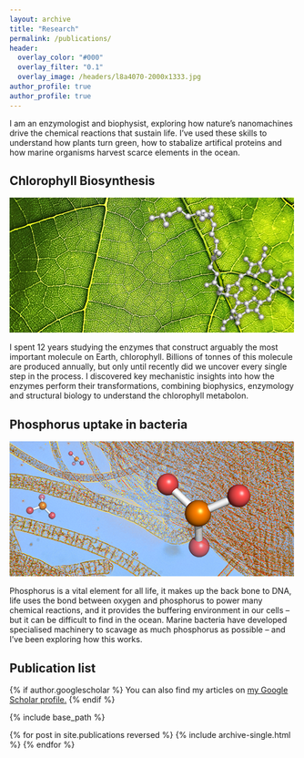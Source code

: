 ```yaml
---
layout: archive
title: "Research"
permalink: /publications/
header:
  overlay_color: "#000"
  overlay_filter: "0.1"
  overlay_image: /headers/l8a4070-2000x1333.jpg
author_profile: true
author_profile: true
---
```


I am an enzymologist and biophysist, exploring how nature’s nanomachines drive the chemical reactions that sustain life. I’ve used these skills to understand how plants turn green, how to stabalize artifical proteins and how marine organisms harvest scarce elements in the ocean. 

## Chlorophyll Biosynthesis

<img src='/images/chlorophyllres.png'><br>

I spent 12 years studying the enzymes that construct arguably the most important molecule on Earth, chlorophyll.  Billions of tonnes of this molecule are produced annually, but only until recently did we uncover every single step in the process. I discovered key mechanistic insights into how the enzymes perform their transformations, combining biophysics, enzymology and structural biology to understand the chlorophyll metabolon.

## Phosphorus uptake in bacteria

<img src='/images/ptres.png'><br>

Phosphorus is a vital element for all life, it makes up the back bone to DNA, life uses the bond between oxygen and phosphorus to power many chemical reactions, and it provides the buffering environment in our cells – but it can be difficult to find in the ocean. Marine bacteria have developed specialised machinery to scavage as much phosphorus as possible – and I’ve been exploring how this works.

## Publication list
{% if author.googlescholar %}
  You can also find my articles on <u><a href="{{author.googlescholar}}">my Google Scholar profile</a>.</u>
{% endif %}

{% include base_path %}

{% for post in site.publications reversed %}
  {% include archive-single.html %}
{% endfor %}
